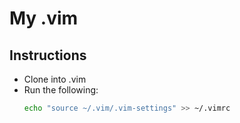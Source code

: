 # My .vim

## Instructions

- Clone into .vim
- Run the following:
    ```bash
    echo "source ~/.vim/.vim-settings" >> ~/.vimrc
    ```
